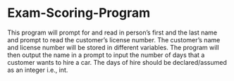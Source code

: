 # Exam-Scoring-Program

This program will prompt for and read in person’s first and the last name and prompt to read the customer’s license number. The customer’s name and license number will be stored in different variables. The program will then output the name in a prompt to input the number of days that a customer wants to hire a car. The days of hire should be declared/assumed as an integer i.e., int.

